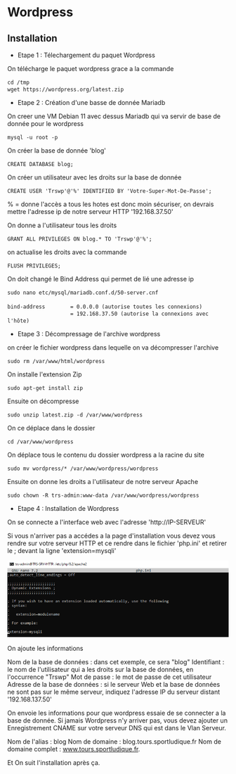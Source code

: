 # **Wordpress**

## Installation

- Etape 1 : Télechargement du paquet Wordpress 

On télécharge le paquet wordpress grace a la commande

    cd /tmp 
    wget https://wordpress.org/latest.zip

- Etape 2 : Création d'une basse de donnée Mariadb

On creer une VM Debian 11 avec dessus Mariadb qui va servir de base de donnée pour le wordpress

    mysql -u root -p

On créer la base de donnée 'blog'

    CREATE DATABASE blog;

On créer un utilisateur avec les droits sur la base de donnée

    CREATE USER 'Trswp'@'%' IDENTIFIED BY 'Votre-Super-Mot-De-Passe';

% = donne l'accès a tous les hotes est donc moin sécuriser, on devrais mettre l'adresse ip de notre serveur HTTP '192.168.37.50'

On donne a l'utilisateur tous les droits 

    GRANT ALL PRIVILEGES ON blog.* TO 'Trswp'@'%';

on actualise les droits avec la commande

    FLUSH PRIVILEGES;

On doit changé le Bind Address qui permet de lié une adresse ip 

    sudo nano etc/mysql/mariadb.conf.d/50-server.cnf

    bind-address        = 0.0.0.0 (autorise toutes les connexions)
                        = 192.168.37.50 (autorise la connexions avec l'hôte)

- Etape 3 : Décompressage de l'archive wordpress

on créer le fichier wordpress dans lequelle on va décompresser l'archive

    sudo rm /var/www/html/wordpress

On installe l'extension Zip

    sudo apt-get install zip

Ensuite on décompresse 

    sudo unzip latest.zip -d /var/www/wordpress

On ce déplace dans le dossier 

    cd /var/www/wordpress

On déplace tous le contenu du dossier wordpress a la racine du site

    sudo mv wordpress/* /var/www/wordpress/wordpress

Ensuite on donne les droits a l'utilisateur de notre serveur Apache

    sudo chown -R trs-admin:www-data /var/www/wordpress/wordpress

- Etape 4 : Installation de Wordpress

On se connecte a l'interface web avec l'adresse 'http://IP-SERVEUR'

Si vous n'arriver pas a accédes a la page d'installation vous devez vous rendre sur votre serveur HTTP et ce rendre dans le fichier 'php.ini' et retirer le ; devant la ligne 'extension=mysqli'

![Extension mysqli](img/mysqli.png)

On ajoute les informations 

Nom de la base de données : dans cet exemple, ce sera "blog"
Identifiant : le nom de l'utilisateur qui a les droits sur la base de données, en l'occurrence "Trswp"
Mot de passe : le mot de passe de cet utilisateur
Adresse de la base de données : si le serveur Web et la base de données ne sont pas sur le même serveur, indiquez l'adresse IP du serveur distant '192.168.137.50'

On envoie les informations pour que wordpress essaie de se connecter a la base de donnée.
Si jamais Wordpress n'y arriver pas, vous devez ajouter un Enregistrement CNAME sur votre serveur DNS qui est dans le Vlan Serveur.

Nom de l'alias : blog
Nom de domaine : blog.tours.sportludique.fr
Nom de domaine complet : www.tours.sportludique.fr.

Et On suit l'installation après ça.